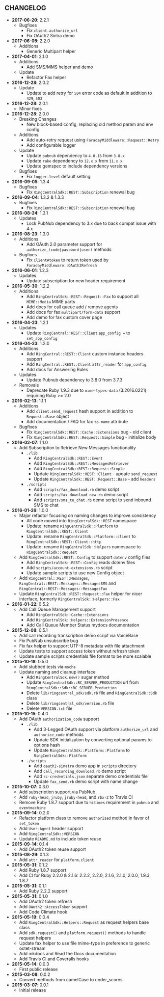 CHANGELOG
---------
- **2017-06-20**: 2.2.1
  - Bugfixes
    - Fix `client.authorize_url`
    - Fix OAuth2 Sintra demo
- **2017-06-05**: 2.2.0
  - Additions
    - Generic Multipart helper
- **2017-04-01**: 2.1.0
  - Additions
    - Add SMS/MMS helper and demo
  - Update
    - Refactor Fax helper
- **2016-12-28**: 2.0.2
  - Update
    - Update to add retry for `504` error code as default in addition to `429`, `503`
- **2016-12-28**: 2.0.1
  - Minor fixes
- **2016-12-28**: 2.0.0
  - Breaking Changes
    - New block-based config, replacing old method param and env config
  - Additions
    - Add auto-retry request using `FaradayMiddleware::Request::Retry`
    - Add configurable logger
  - Update
    - Update `pubnub` dependency to `4.0.16` from `3.8.x`
    - Update `rake` dependency to `12.x.x` from `11.x.x`
    - Update gemspec to include dependency versions
  - Bugfixes
    - Fix `logger.level` default setting
- **2016-09-05**: 1.3.4
  - Bugfixes
    - Fix `RingCentralSdk::REST::Subscription` renewal bug
- **2016-09-04**: 1.3.2 & 1.3.3
  - Bugfixes
    - Fix `RingCentralSdk::REST::Subscription` renewal bug
- **2016-08-24**: 1.3.1
  - Updates
    - Lock PubNub dependency to 3.x due to back compat issue with 4.x
- **2016-08-23**: 1.3.0
  - Additions
    - Add OAuth 2.0 parameter support for `authorize_(code|password|user)` methods
  - Bugfixes
    - Fix `Client#token` to return token used by `FaradayMiddleware::OAuth2Refresh`
- **2016-06-01**: 1.2.3
  - Updates
    - Update subscription for new header requirement
- **2016-05-30**: 1.2.2
  - Additions
    - Add `RingCentralSdk::REST::Request::Fax` to support all `MIME::Media` MIME parts
    - Add docs for call queue add / remove agents
    - Add docs for fax `multipart/form-data` support
    - Add demo for fax custom cover page
- **2016-04-23**: 1.2.1
  - Updates
    - Update `RingCentral::REST::Client` `app_config =` to `set_app_config`
- **2016-04-23**: 1.2.0
  - Additions
    - Add `RingCentral::REST::Client` custom instance headers support
    - Add `RingCentral::REST::Client` `attr_reader` for `app_config`
    - Add docs for Answering Rules
  - Updates
    - Update Pubnub dependency to 3.8.0 from 3.7.3
  - Removals
    - Deprecate Ruby 1.9.3 due to `mime-types-data` (3.2016.0221) requiring Ruby >= 2.0
- **2016-02-13**: 1.1.1
  - Additions
    - Add `client.send_request` hash support in addition to `Request::Base` object
    - Add documentation / FAQ for fax `to.name` attribute
  - Bugfixes
    - Fix `RingCentralSdk::REST::Cache::Extensions` bug - old client
    - Fix `RingCentralSdk::REST::Request::Simple` bug - initialize body
- **2016-02-07**: 1.1.0
  - Add Subscription to Retrieve New Messages functionality
    - `./lib`
      - Add `RingCentralSdk::REST::Event`
      - Add `RingCentralSdk::REST::MessagesRetriever`
      - Add `RingCentralSdk::REST::Request::Simple`
      - Update `RingCentralSdk::REST::Client` - update `send_request`
      - Update `RingCentralSdk::REST::Request::Base` - add `headers`
    - `./scripts`
      - Add `scripts/fax_download.rb` demo script
      - Add `scripts/fax_download_new.rb` demo script
      - Add `scripts/sms_to_chat.rb` demo script to send inbound SMS to chat
- **2016-01-26**: 1.0.0
  - Major refactor focusing on naming changes to improve consistency
    - All code moved into `RingCentralSdk::REST` namespace
    - Update: rename `RingCentralSdk::Platform` to `RingCentralSdk::REST::Client`
    - Update: rename `RingCentralSdk::Platform::client` to `RingCentralSdk::REST::Client::http`
    - Update: rename `RingCentralSdk::Helpers` namespace to `RingCentralSdk::Request`
  - Add `RingCentralSdk::REST::Config` to support `dotenv` config files
    - Add `RingCentralSdk::REST::Config` reads dotenv files
    - Add `scripts/account-extensions.rb` script
    - Update sample scripts to use new Config object
  - Add `RingCentral::REST::Messages`, `RingCentral::REST::Messages::MessagesSMS` and `RingCentral::REST::Messages::MessagesFax`
  - Update `RingCentralSdk::REST::Request::Fax` helper for nicer interface, formerly `RingCentralSdk::Helpers::Fax`
- **2016-01-22**: 0.5.2
  - Add Call Queue Management support
    - Add `RingCentralSdk::Cache::Extensions`
    - Add `RingCentralSdk::Helpers::ExtensionPresence`
    - Add Call Queue Member Status mydocs documentation
- **2015-12-08**: 0.5.1
  - Add call recording transcription demo script via VoiceBase
  - Fix PubNub unsubscribe bug
  - Fix fax helper to support UTF-8 metadata with file attachment
  - Update tests to support access token without refresh token
  - Update sample scripts credentials file format to be more scalable
- **2015-10-18**: 0.5.0
  - Add stubbed tests via `mocha`
  - Update naming and cleanup interface
    - Add `RingCentralSdk.new()` sugar method
    - Update `RingCentralSdk::RC_SERVER_PRODUCTION` url from `RingCentralSdk::Sdk::RC_SERVER_Production`
    - Delete `lib/ringcentral_sdk/sdk.rb` file and `RingCentralSdk::Sdk` class
    - Delete `lib/ringcentral_sdk/version.rb` file
    - Delete `VERSION.txt` file
- **2015-10-15**: 0.4.0
  - Add OAuth `authorization_code` support
    - `./lib`
      - Add 3-Legged OAuth support via platform `authorize_url` and `authorize_code` methods
      - Update SDK initialization by converting optional params to options hash
      - Update `RingCentralSdk::Platform::Platform` to `RingCentralSdk::Platform`
    - `./scripts`
      - Add `oauth2-sinatra` demo app in `scripts` directory
      - Add `call_recording_download.rb` demo script
      - Add `rc-credentials.json` separate demo credentials file
      - Update `fax_send.rb` demo script with name change
- **2015-10-07**: 0.3.0
  - Add subscription support via PubNub
  - Add `ruby-head`, `jruby`, `jruby-head`, and `rbx-2` to Travis CI
  - Remove Ruby 1.8.7 support due to `hitimes` requirement in `pubnub` and `eventmachine`
- **2015-09-14**: 0.2.0
  - Refactor platform class to remove `authorized` method in favor of `set_token`
  - Add `User-Agent` header support
  - Add `RingCentralSdk::VERSION`
  - Update `README.md` to include token reuse
- **2015-09-14**: 0.1.4
  - Add OAuth2 token reuse support
- **2015-08-29**: 0.1.3
  - Add `attr_reader` for `platform.client`
- **2015-05-31**: 0.1.2
  - Add Ruby 1.8.7 support
  - Add CI for Ruby 2.2.0 & 2.1.6: 2.2.2, 2.2.0, 2.1.6, 2.1.0, 2.0.0, 1.9.3, 1.8.7
- **2015-05-31**: 0.1.1
  - Add Ruby 2.2.2 support
- **2015-05-31**: 0.1.0
  - Add OAuth2 token refresh
  - Add `OAuth2::AccessToken` support
  - Add Code Climate hook
- **2015-05-19**: 0.0.4
  - Add `RingCentralSdk::Helpers::Request` as request helpers base class
  - Add `sdk.request()` and `platform.request()` methods to handle request helpers
  - Update fax helper to use file mime-type in preference to generic octet-stream
  - Add mkdocs and Read the Docs documentation
  - Add Travis CI and Coveralls hooks
- **2015-05-14**: 0.0.3
  - First public release
- **2015-03-08**: 0.0.2
  - Convert methods from camelCase to under_scores
- **2015-03-07**: 0.0.1
  - Initial release
